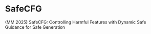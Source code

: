 # SafeCFG
(MM 2025) SafeCFG: Controlling Harmful Features with Dynamic Safe Guidance for Safe Generation
